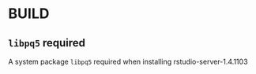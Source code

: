 # BUILD

## `libpq5` required
A system package `libpq5` required when installing rstudio-server-1.4.1103


